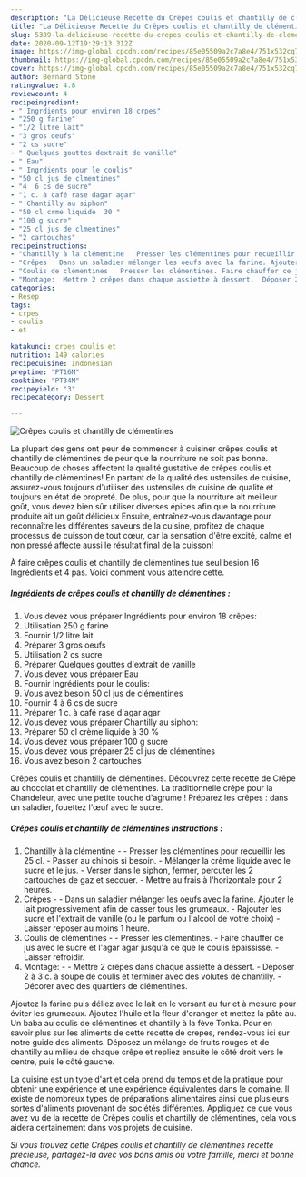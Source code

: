 ```yaml
---
description: "La Délicieuse Recette du Crêpes coulis et chantilly de clémentines"
title: "La Délicieuse Recette du Crêpes coulis et chantilly de clémentines"
slug: 5389-la-delicieuse-recette-du-crepes-coulis-et-chantilly-de-clementines
date: 2020-09-12T19:29:13.312Z
image: https://img-global.cpcdn.com/recipes/85e05509a2c7a8e4/751x532cq70/crepes-coulis-et-chantilly-de-clementines-photo-principale-de-la-recette.jpg
thumbnail: https://img-global.cpcdn.com/recipes/85e05509a2c7a8e4/751x532cq70/crepes-coulis-et-chantilly-de-clementines-photo-principale-de-la-recette.jpg
cover: https://img-global.cpcdn.com/recipes/85e05509a2c7a8e4/751x532cq70/crepes-coulis-et-chantilly-de-clementines-photo-principale-de-la-recette.jpg
author: Bernard Stone
ratingvalue: 4.8
reviewcount: 4
recipeingredient:
- " Ingrdients pour environ 18 crpes"
- "250 g farine"
- "1/2 litre lait"
- "3 gros oeufs"
- "2 cs sucre"
- " Quelques gouttes dextrait de vanille"
- " Eau"
- " Ingrdients pour le coulis"
- "50 cl jus de clmentines"
- "4  6 cs de sucre"
- "1 c. à café rase dagar agar"
- " Chantilly au siphon"
- "50 cl crme liquide  30 "
- "100 g sucre"
- "25 cl jus de clmentines"
- "2 cartouches"
recipeinstructions:
- "Chantilly à la clémentine   Presser les clémentines pour recueillir les 25 cl. Passer au chinois si besoin.  Mélanger la crème liquide avec le sucre et le jus.  Verser dans le siphon, fermer, percuter les 2 cartouches de gaz et secouer. Mettre au frais à l&#39;horizontale pour 2 heures."
- "Crêpes   Dans un saladier mélanger les oeufs avec la farine. Ajouter le lait progressivement afin de casser tous les grumeaux.  Rajouter les sucre et l&#39;extrait de vanille (ou le parfum ou l&#39;alcool de votre choix) Laisser reposer au moins 1 heure."
- "Coulis de clémentines   Presser les clémentines. Faire chauffer ce jus avec le sucre et l&#39;agar agar jusqu&#39;à ce que le coulis épaississe.  Laisser refroidir."
- "Montage:  Mettre 2 crêpes dans chaque assiette à dessert.  Déposer 2 à 3 c. à soupe de coulis et terminer avec des volutes de chantilly.  Décorer avec des quartiers de clémentines."
categories:
- Resep
tags:
- crpes
- coulis
- et

katakunci: crpes coulis et 
nutrition: 149 calories
recipecuisine: Indonesian
preptime: "PT16M"
cooktime: "PT34M"
recipeyield: "3"
recipecategory: Dessert

---
```



![Crêpes coulis et chantilly de clémentines](https://img-global.cpcdn.com/recipes/85e05509a2c7a8e4/751x532cq70/crepes-coulis-et-chantilly-de-clementines-photo-principale-de-la-recette.jpg)

La plupart des gens ont peur de commencer à cuisiner crêpes coulis et chantilly de clémentines de peur que la nourriture ne soit pas bonne. Beaucoup de choses affectent la qualité gustative de crêpes coulis et chantilly de clémentines! En partant de la qualité des ustensiles de cuisine, assurez-vous toujours d'utiliser des ustensiles de cuisine de qualité et toujours en état de propreté. De plus, pour que la nourriture ait meilleur goût, vous devez bien sûr utiliser diverses épices afin que la nourriture produite ait un goût délicieux Ensuite, entraînez-vous davantage pour reconnaître les différentes saveurs de la cuisine, profitez de chaque processus de cuisson de tout cœur, car la sensation d'être excité, calme et non pressé affecte aussi le résultat final de la cuisson!

<!--inarticleads1-->

À faire crêpes coulis et chantilly de clémentines tue seul besion 16 Ingrédients et 4 pas. Voici comment vous atteindre cette.

##### Ingrédients de crêpes coulis et chantilly de clémentines :

1. Vous devez vous préparer  Ingrédients pour environ 18 crêpes:
1. Utilisation 250 g farine
1. Fournir 1/2 litre lait
1. Préparer 3 gros oeufs
1. Utilisation 2 cs sucre
1. Préparer  Quelques gouttes d&#39;extrait de vanille
1. Vous devez vous préparer  Eau
1. Fournir  Ingrédients pour le coulis:
1. Vous avez besoin 50 cl jus de clémentines
1. Fournir 4 à 6 cs de sucre
1. Préparer 1 c. à café rase d&#39;agar agar
1. Vous devez vous préparer  Chantilly au siphon:
1. Préparer 50 cl crème liquide à 30 %
1. Vous devez vous préparer 100 g sucre
1. Vous devez vous préparer 25 cl jus de clémentines
1. Vous avez besoin 2 cartouches


Crêpes coulis et chantilly de clémentines. Découvrez cette recette de Crêpe au chocolat et chantilly de clémentines. La traditionnelle crêpe pour la Chandeleur, avec une petite touche d&#39;agrume ! Préparez les crêpes : dans un saladier, fouettez l&#39;œuf avec le sucre. 

<!--inarticleads2-->

##### Crêpes coulis et chantilly de clémentines instructions :

1. Chantilly à la clémentine  -  - Presser les clémentines pour recueillir les 25 cl. - Passer au chinois si besoin.  - Mélanger la crème liquide avec le sucre et le jus.  - Verser dans le siphon, fermer, percuter les 2 cartouches de gaz et secouer. - Mettre au frais à l&#39;horizontale pour 2 heures.
1. Crêpes  -  - Dans un saladier mélanger les oeufs avec la farine. Ajouter le lait progressivement afin de casser tous les grumeaux.  - Rajouter les sucre et l&#39;extrait de vanille (ou le parfum ou l&#39;alcool de votre choix) - Laisser reposer au moins 1 heure.
1. Coulis de clémentines  -  - Presser les clémentines. - Faire chauffer ce jus avec le sucre et l&#39;agar agar jusqu&#39;à ce que le coulis épaississe.  - Laisser refroidir.
1. Montage: -  - Mettre 2 crêpes dans chaque assiette à dessert.  - Déposer 2 à 3 c. à soupe de coulis et terminer avec des volutes de chantilly.  - Décorer avec des quartiers de clémentines.


Ajoutez la farine puis déliez avec le lait en le versant au fur et à mesure pour éviter les grumeaux. Ajoutez l&#39;huile et la fleur d&#39;oranger et mettez la pâte au. Un baba au coulis de clémentines et chantilly à la fève Tonka. Pour en savoir plus sur les aliments de cette recette de crepes, rendez-vous ici sur notre guide des aliments. Déposez un mélange de fruits rouges et de chantilly au milieu de chaque crêpe et repliez ensuite le côté droit vers le centre, puis le côté gauche. 

<!--inarticleads1-->

<p>
La cuisine est un type d'art et cela prend du temps et de la pratique pour obtenir une expérience et une expérience équivalentes dans le domaine. Il existe de nombreux types de préparations alimentaires ainsi que plusieurs sortes d'aliments provenant de sociétés différentes. Appliquez ce que vous avez vu de la recette de Crêpes coulis et chantilly de clémentines, cela vous aidera certainement dans vos projets de cuisine.
</p>

<p>
<i>Si vous trouvez cette Crêpes coulis et chantilly de clémentines recette précieuse, partagez-la avec vos bons amis ou votre famille, merci et bonne chance.</i>
</p>
